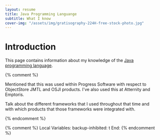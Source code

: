 ```yaml
---
layout: resume
title: Java Programming Languange
subtitle: What I know
cover-img: "/assets/img/gratisography-224H-free-stock-photo.jpg"
---
```


# Introduction

This page contains information about my knowledge of the [Java programming language](https://openjdk.java.net/).

{% comment %}

Mentioned that this was used within Progress Software with respect to ObjectStore JMTL and OSJI products.  I've
also used this at Atternity and Emptoris.

Talk about the different frameworks that I used throughout that time and with which products that those frameworks
were integrated with.

{% endcomment %}

{% comment %}
Local Variables:
backup-inhibited: t
End:
{% endcomment %}
